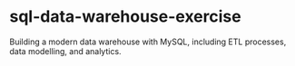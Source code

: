 # sql-data-warehouse-exercise
Building a modern data warehouse with MySQL, including ETL processes, data modelling, and analytics.
